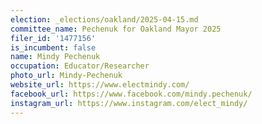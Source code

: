 ```yaml
---
election: _elections/oakland/2025-04-15.md
committee_name: Pechenuk for Oakland Mayor 2025
filer_id: '1477156'
is_incumbent: false
name: Mindy Pechenuk
occupation: Educator/Researcher
photo_url: Mindy-Pechenuk
website_url: https://www.electmindy.com/
facebook_url: https://www.facebook.com/mindy.pechenuk/
instagram_url: https://www.instagram.com/elect_mindy/
---
```

